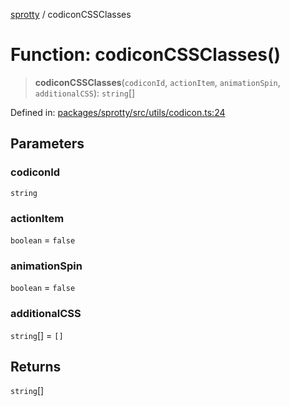 
[sprotty](../globals) / codiconCSSClasses

# Function: codiconCSSClasses()

> **codiconCSSClasses**(`codiconId`, `actionItem`, `animationSpin`, `additionalCSS`): `string`[]

Defined in: [packages/sprotty/src/utils/codicon.ts:24](https://github.com/eclipse-sprotty/sprotty/blob/f9b2433481cc27a1ac0c92d525a92039ae7f6c76/packages/sprotty/src/utils/codicon.ts#L24)

## Parameters

### codiconId

`string`

### actionItem

`boolean` = `false`

### animationSpin

`boolean` = `false`

### additionalCSS

`string`[] = `[]`

## Returns

`string`[]
